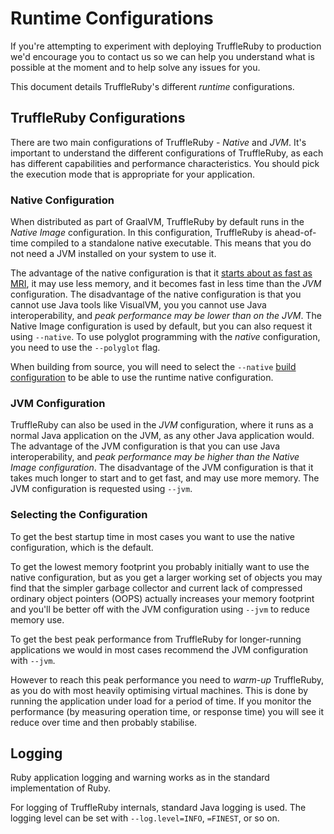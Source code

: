 # Runtime Configurations

If you're attempting to experiment with deploying TruffleRuby to production we'd
encourage you to contact us so we can help you understand what is possible at
the moment and to help solve any issues for you.

This document details TruffleRuby's different *runtime* configurations.

## TruffleRuby Configurations

There are two main configurations of TruffleRuby - *Native* and *JVM*. It's
important to understand the different configurations of TruffleRuby, as each has
different capabilities and performance characteristics. You should pick the
execution mode that is appropriate for your application.

### Native Configuration

When distributed as part of GraalVM, TruffleRuby by default runs in the *Native Image*
configuration. In this configuration, TruffleRuby is ahead-of-time compiled to a
standalone native executable. This means that you do not need a JVM installed on
your system to use it.

The advantage of the native configuration is that it
[starts about as fast as MRI](https://github.com/oracle/truffleruby/blob/master/doc/contributor/svm.md),
it may use less memory, and it becomes fast in less time than the *JVM* configuration. The disadvantage
of the native configuration is that you cannot use Java tools like VisualVM, you
you cannot use Java interoperability, and *peak performance may be lower than on the
JVM*. The Native Image configuration is used by default, but you can also request it
using `--native`. To use polyglot programming with the *native* configuration,
you need to use the `--polyglot` flag.

When building from source, you will need to select the `--native` [build configuration](../contributor/workflow.md#building)
to be able to use the runtime native configuration.

### JVM Configuration

TruffleRuby can also be used in the *JVM* configuration, where it runs as a
normal Java application on the JVM, as any other Java application would. The
advantage of the JVM configuration is that you can use Java interoperability, and
*peak performance may be higher than the Native Image configuration*. The disadvantage
of the JVM configuration is that it takes much longer to start and to get fast,
and may use more memory. The JVM configuration is requested using `--jvm`.


### Selecting the Configuration

To get the best startup time in most cases you want to use the
native configuration, which is the default.

To get the lowest memory footprint you probably initially want to use the native
configuration, but as you get a larger working set of objects you may find that
the simpler garbage collector and current lack of compressed ordinary object
pointers (OOPS) actually increases your memory footprint and you'll be better
off with the JVM configuration using `--jvm` to reduce memory use.

To get the best peak performance from TruffleRuby for longer-running
applications we would in most cases recommend the JVM configuration with
`--jvm`.

However to reach this peak performance you need to *warm-up* TruffleRuby, as you
do with most heavily optimising virtual machines. This is done by running the
application under load for a period of time. If you monitor the performance (by
measuring operation time, or response time) you will see it reduce over time and
then probably stabilise.

## Logging

Ruby application logging and warning works as in the standard implementation of
Ruby.

For logging of TruffleRuby internals, standard Java logging is used. The logging
level can be set with `--log.level=INFO`, `=FINEST`, or so on.
